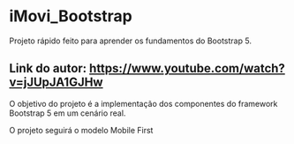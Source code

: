 # iMovi_Bootstrap
Projeto rápido feito  para  aprender os fundamentos do Bootstrap 5.

## Link do autor: https://www.youtube.com/watch?v=jJUpJA1GJHw

O objetivo do projeto é a implementação dos componentes do framework Bootstrap 5 em um cenário real.

O projeto seguirá o modelo Mobile First
